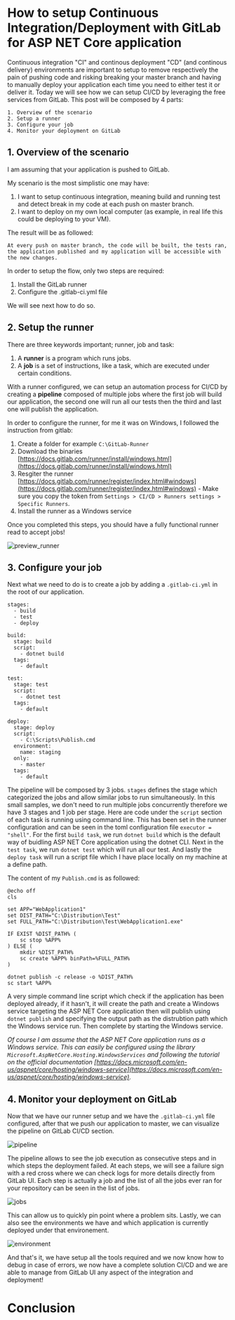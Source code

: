 # How to setup Continuous Integration/Deployment with GitLab for ASP NET Core application

Continuous integration "CI" and continous deployment "CD" (and continous delivery) environments are important to setup to remove respectively the pain of pushing code and risking breaking your master branch and having to manually deploy your application each time you need to either test it or deliver it.
Today we will see how we can setup CI/CD by leveraging the free services from GitLab.
This post will be composed by 4 parts:

```
1. Overview of the scenario
2. Setup a runner
3. Configure your job
4. Monitor your deployment on GitLab
```

## 1. Overview of the scenario

I am assuming that your application is pushed to GitLab.

My scenario is the most simplistic one may have:

 1. I want to setup continuous integration, meaning build and running test and detect break in my code at each push on master branch.
 2. I want to deploy on my own local computer (as example, in real life this could be deploying to your VM).

The result will be as followed:

```
At every push on master branch, the code will be built, the tests ran, the application published and my application will be accessible with the new changes.
```

In order to setup the flow, only two steps are required:

 1. Install the GitLab runner
 2. Configure the .gitlab-ci.yml file

We will see next how to do so.

## 2. Setup the runner

There are three keywords important; runner, job and task:

 1. A __runner__ is a program which runs jobs.
 2. A __job__ is a set of instructions, like a task, which are executed under certain conditions.

With a runner configured, we can setup an automation process for CI/CD by creating a __pipeline__ composed of multiple jobs where the first job will build our application, the second one will run all our tests then the third and last one will publish the application. 

In order to configure the runner, for me it was on Windows, I followed the instruction from gitlab:

1. Create a folder for example `C:\GitLab-Runner`
2. Download the binaries [https://docs.gitlab.com/runner/install/windows.html](https://docs.gitlab.com/runner/install/windows.html)
3. Resgiter the runner [https://docs.gitlab.com/runner/register/index.html#windows](https://docs.gitlab.com/runner/register/index.html#windows) - Make sure you copy the token from `Settings > CI/CD > Runners settings > Specific Runners`.
4. Install the runner as a Windows service 

Once you completed this steps, you should have a fully functional runner read to accept jobs!

![preview_runner]()

## 3. Configure your job

Next what we need to do is to create a job by adding a `.gitlab-ci.yml` in the root of our application.

```
stages:
  - build
  - test
  - deploy
  
build:
  stage: build
  script:
    - dotnet build
  tags:
    - default

test:
  stage: test
  script:
    - dotnet test
  tags:
    - default

deploy:
  stage: deploy
  script:
    - C:\Scripts\Publish.cmd
  environment:
    name: staging
  only:
    - master
  tags:
    - default
```

The pipeline will be composed by 3 jobs. `stages` defines the stage which categorized the jobs and allow similar jobs to run simultaneously. In this small samples, we don't need to run multiple jobs concurrently therefore we have 3 stages and 1 job per stage.
Here are code under the `script` section of each task is running using command line. This has been set in the runner configuration and can be seen in the toml configuration file `executor = "shell"`.
For the first `build task`, we run `dotnet build` which is the default way of buidling ASP NET Core application using the dotnet CLI.
Next in the `test task`, we run `dotnet test` which will run all our test.
And lastly the `deploy task` will run a script file which I have place locally on my machine at a define path.

The content of my `Publish.cmd` is as followed:

```
@echo off
cls

set APP="WebApplication1"
set DIST_PATH="C:\Distribution\Test"
set FULL_PATH="C:\Distribution\Test\WebApplication1.exe"

IF EXIST %DIST_PATH% (
	sc stop %APP%
) ELSE (
	mkdir %DIST_PATH%
	sc create %APP% binPath=%FULL_PATH%
)

dotnet publish -c release -o %DIST_PATH%
sc start %APP%
```

A very simple command line script which check if the application has been deployed already, if it hasn't, it will create the path and create a Windows service targeting the ASP NET Core application then will publish using `dotnet publish` and specifying the output path as the distrubtion path which the Windows service run. Then complete by starting the Windows service.

_Of course I am assume that the ASP NET Core application runs as a Windows service. This can easily be configured using the library `Microsoft.AspNetCore.Hosting.WindowsServices` and following the tutorial on the official documentation [https://docs.microsoft.com/en-us/aspnet/core/hosting/windows-service](https://docs.microsoft.com/en-us/aspnet/core/hosting/windows-service)._

## 4. Monitor your deployment on GitLab

Now that we have our runner setup and we have the `.gitlab-ci.yml` file configured, after that we push our application to master, we can visualize the pipeline on GitLab CI/CD section.

![pipeline]()

The pipeline allows to see the job execution as consecutive steps and in which steps the deployment failed. At each steps, we will see a failure sign with a red cross where we can check logs for more details directly from GitLab UI.
Each step is actually a job and the list of all the jobs ever ran for your repository can be seen in the list of jobs.

![jobs]()

This can allow us to quickly pin point where a problem sits. Lastly, we can also see the environments we have and which application is currently deployed under that environement.

![environment]()

And that's it, we have setup all the tools required and we now know how to debug in case of errors, we now have a complete solution CI/CD and we are able to manage from GitLab UI any aspect of the integration and deployment!

# Conclusion